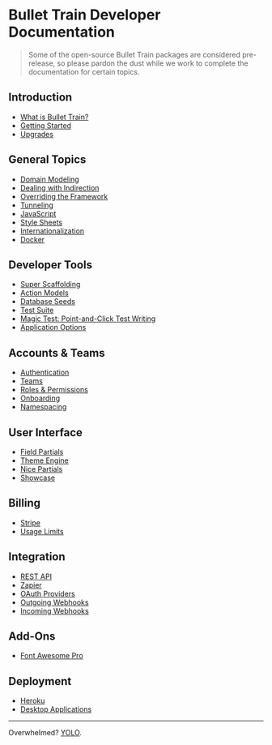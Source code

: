 # Bullet Train Developer Documentation

> Some of the open-source Bullet Train packages are considered pre-release, so please pardon the dust while we work to complete the documentation for certain topics.

## Introduction
 - [What is Bullet Train?](https://bullettrain.co) <i class="ti ti-new-window ml-2"></i>
 - [Getting Started](/docs/getting-started.md)
 - [Upgrades](/docs/upgrades.md)

## General Topics
 - [Domain Modeling](/docs/modeling.md)
 - [Dealing with Indirection](/docs/indirection.md)
 - [Overriding the Framework](/docs/overriding.md)
 - [Tunneling](/docs/tunneling.md)
 - [JavaScript](/docs/javascript.md)
 - [Style Sheets](/docs/stylesheets.md)
 - [Internationalization](/docs/i18n.md)
 - [Docker](/docs/docker.md)

## Developer Tools
 - [Super Scaffolding](/docs/super-scaffolding.md)
 - [Action Models](/docs/action-models.md)
 - [Database Seeds](/docs/seeds.md)
 - [Test Suite](/docs/testing.md)
 - [Magic Test: Point-and-Click Test Writing](https://github.com/bullet-train-co/magic_test) <i class="ti ti-new-window ml-2"></i>
 - [Application Options](/docs/application-options.md)

## Accounts & Teams
 - [Authentication](/docs/authentication.md)
 - [Teams](/docs/teams.md)
 - [Roles & Permissions](/docs/permissions.md)
 - [Onboarding](/docs/onboarding.md)
 - [Namespacing](/docs/namespacing.md)

## User Interface
 - [Field Partials](/docs/field-partials.md)
 - [Theme Engine](/docs/themes.md)
 - [Nice Partials](https://github.com/bullet-train-co/nice_partials) <i class="ti ti-new-window ml-2"></i>
 - [Showcase](https://github.com/bullet-train-co/showcase) <i class="ti ti-new-window ml-2"></i>

## Billing
 - [Stripe](/docs/billing/stripe.md)
 - [Usage Limits](/docs/billing/usage.md)

## Integration
 - [REST API](/docs/api.md)
 - [Zapier](/docs/zapier.md)
 - [OAuth Providers](/docs/oauth.md)
 - [Outgoing Webhooks](/docs/webhooks/outgoing.md)
 - [Incoming Webhooks](/docs/webhooks/incoming.md)

## Add-Ons
 - [Font Awesome Pro](/docs/font-awesome-pro.md)

## Deployment
 - [Heroku](/docs/heroku.md)
 - [Desktop Applications](/docs/desktop.md)

<hr>

Overwhelmed? [YOLO](https://github.com/bullet-train-co/bullet_train#readme).
